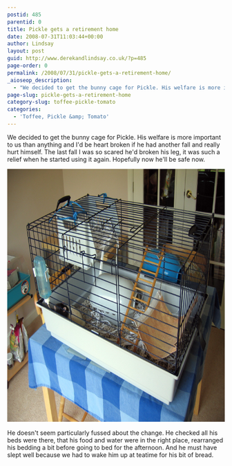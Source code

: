```yaml
---
postid: 485
parentid: 0
title: Pickle gets a retirement home
date: 2008-07-31T11:03:44+00:00
author: Lindsay
layout: post
guid: http://www.derekandlindsay.co.uk/?p=485
page-order: 0
permalink: /2008/07/31/pickle-gets-a-retirement-home/
_aioseop_description:
  - "We decided to get the bunny cage for Pickle. His welfare is more important to us than anything and I'd be heart broken if he had another fall and really hurt himself."
page-slug: pickle-gets-a-retirement-home
category-slug: toffee-pickle-tomato
categories:
  - 'Toffee, Pickle &amp; Tomato'
---
```

We decided to get the bunny cage for Pickle. His welfare is more important to us than anything and I'd be heart broken if he had another fall and really hurt himself. The last fall I was so scared he'd broken his leg, it was such a relief when he started using it again. Hopefully now he'll be safe now.

<img class="aligncenter size-full wp-image-8375" title="Pickle's new lower rat cage" src="/wp-content/uploads/2008/07/post_1921.jpg" alt="Pickle's new lower rat cage" width="780" height="585" /> 

He doesn't seem particularly fussed about the change. He checked all his beds were there, that his food and water were in the right place, rearranged his bedding a bit before going to bed for the afternoon. And he must have slept well because we had to wake him up at teatime for his bit of bread.